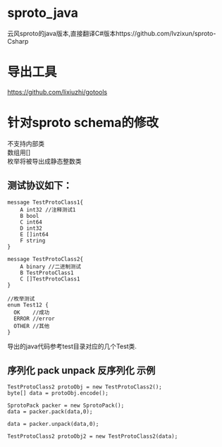 # sproto_java
云风sproto的java版本,直接翻译C#版本https://github.com/lvzixun/sproto-Csharp

# 导出工具   
https://github.com/lixiuzhi/gotools

# 针对sproto schema的修改
不支持内部类   
数组用[]    
枚举将被导出成静态整数类    
## 测试协议如下：
```
message TestProtoClass1{
    A int32 //注释测试1
    B bool
    C int64
    D int32
    E []int64
    F string
}

message TestProtoClass2{
    A binary //二进制测试
    B TestProtoClass1
    C []TestProtoClass1
}

//枚举测试
enum Test12 {
  OK    //成功
  ERROR //error
  OTHER //其他
}
```
导出的java代码参考test目录对应的几个Test类.

## 序列化 pack unpack 反序列化 示例
```  
TestProtoClass2 protoObj = new TestProtoClass2();
byte[] data = protoObj.encode();

SprotoPack packer = new SprotoPack();
data = packer.pack(data,0);

data = packer.unpack(data,0);

TestProtoClass2 protoObj2 = new TestProtoClass2(data);
```
